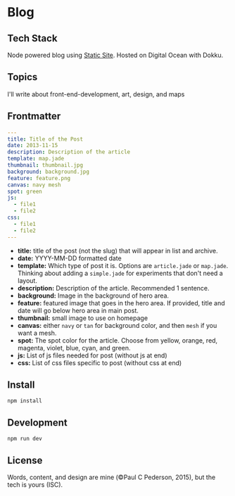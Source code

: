 
# Blog

## Tech Stack

Node powered blog using [Static Site](https://github.com/paulcpederson/static-site). Hosted on Digital Ocean with Dokku.

## Topics

I'll write about front-end-development, art, design, and maps

## Frontmatter

```yaml
---
title: Title of the Post
date: 2013-11-15
description: Description of the article
template: map.jade
thumbnail: thumbnail.jpg
background: background.jpg
feature: feature.png
canvas: navy mesh
spot: green
js:
  - file1
  - file2
css:
  - file1
  - file2
---
```

- **title:** title of the post (not the slug) that will appear in list and archive.
- **date:** YYYY-MM-DD formatted date
- **template:** Which type of post it is. Options are ```article.jade``` or ```map.jade```. Thinking about adding a ```simple.jade``` for experiments that don't need a layout.
- **description:** Description of the article. Recommended 1 sentence.
- **background:** Image in the background of hero area.
- **feature:** featured image that goes in the hero area. If provided, title and date will go below hero area in main post.
- **thumbnail:** small image to use on homepage
- **canvas:** either ```navy``` or ```tan``` for background color, and then ```mesh``` if you want a mesh.
- **spot:** The spot color for the article. Choose from yellow, orange, red, magenta, violet, blue, cyan, and green.
- **js:** List of js files needed for post (without js at end)
- **css:** List of css files specific to post (without css at end)

## Install

```
npm install
```

## Development

```
npm run dev
```

## License

Words, content, and design are mine (©Paul C Pederson, 2015), but the tech is yours (ISC).
